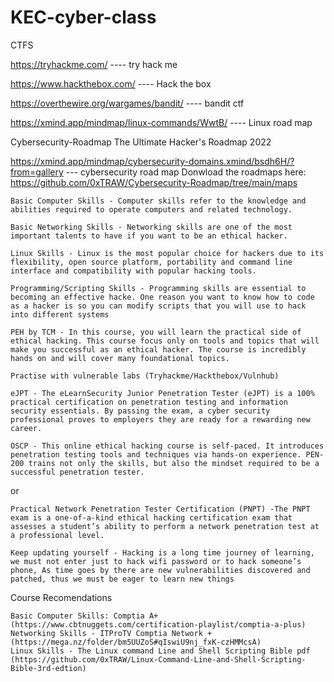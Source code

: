 # KEC-cyber-class


CTFS

https://tryhackme.com/  ---- try hack me


https://www.hackthebox.com/   ---- Hack the box


https://overthewire.org/wargames/bandit/    ---- bandit ctf

https://xmind.app/mindmap/linux-commands/WwtB/   ---- Linux road map


Cybersecurity-Roadmap
The Ultimate Hacker's Roadmap 2022


https://xmind.app/mindmap/cybersecurity-domains.xmind/bsdh6H/?from=gallery   --- cybersecurity road map
Donwload the roadmaps here: https://github.com/0xTRAW/Cybersecurity-Roadmap/tree/main/maps

    Basic Computer Skills - Computer skills refer to the knowledge and abilities required to operate computers and related technology.

    Basic Networking Skills - Networking skills are one of the most important talents to have if you want to be an ethical hacker.

    Linux Skills - Linux is the most popular choice for hackers due to its flexibility, open source platform, portability and command line interface and compatibility with popular hacking tools.

    Programming/Scripting Skills - Programming skills are essential to becoming an effective hacke. One reason you want to know how to code as a hacker is so you can modify scripts that you will use to hack into different systems

    PEH by TCM - In this course, you will learn the practical side of ethical hacking. This course focus only on tools and topics that will make you successful as an ethical hacker. The course is incredibly hands on and will cover many foundational topics.

    Practise with vulnerable labs (Tryhackme/Hackthebox/Vulnhub)

    eJPT - The eLearnSecurity Junior Penetration Tester (eJPT) is a 100% practical certification on penetration testing and information security essentials. By passing the exam, a cyber security professional proves to employers they are ready for a rewarding new career.

    OSCP - This online ethical hacking course is self-paced. It introduces penetration testing tools and techniques via hands-on experience. PEN-200 trains not only the skills, but also the mindset required to be a successful penetration tester.

or

    Practical Network Penetration Tester Certification (PNPT) -The PNPT exam is a one-of-a-kind ethical hacking certification exam that assesses a student’s ability to perform a network penetration test at a professional level.

    Keep updating yourself - Hacking is a long time journey of learning, we must not enter just to hack wifi password or to hack someone’s phone, As time goes by there are new vulnerabilities discovered and patched, thus we must be eager to learn new things

Course Recomendations

    Basic Computer Skills: Comptia A+ (https://www.cbtnuggets.com/certification-playlist/comptia-a-plus)
    Networking Skills - ITProTV Comptia Network + (https://mega.nz/folder/bm5UUZoS#qIswiU9nj_fxK-czHMMcsA)
    Linux Skills - The Linux command Line and Shell Scripting Bible pdf (https://github.com/0xTRAW/Linux-Command-Line-and-Shell-Scripting-Bible-3rd-edtion)
    
    
    
